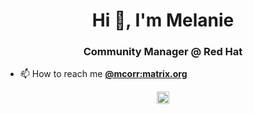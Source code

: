 ### 

<!--
**melcorr/melcorr** is a ✨ _special_ ✨ repository because its `README.md` (this file) appears on your GitHub profile.

Here are some ideas to get you started:

- 🔭 I’m currently working on ...
- 🌱 I’m currently learning ...
- 👯 I’m looking to collaborate on ...
- 🤔 I’m looking for help with ...
- 💬 Ask me about ...
- 📫 How to reach me: ...
- 😄 Pronouns: ...
- ⚡ Fun fact: ...
-->
<h1 align="center">Hi 👋, I'm Melanie</h1>
<h3 align="center">Community Manager @ Red Hat</h3>

- 📫 How to reach me **[@mcorr:matrix.org](https://matrix.to/#/@mcorr:matrix.org)**

<p align="center">
<a href="https://linkedin.com/in/melanie-corr" target="blank"><img align="center" src="https://cdn.jsdelivr.net/npm/simple-icons@3.0.1/icons/linkedin.svg" alt="melanie-corr-43a3b442" height="20" width="20" /></a>
</p>
